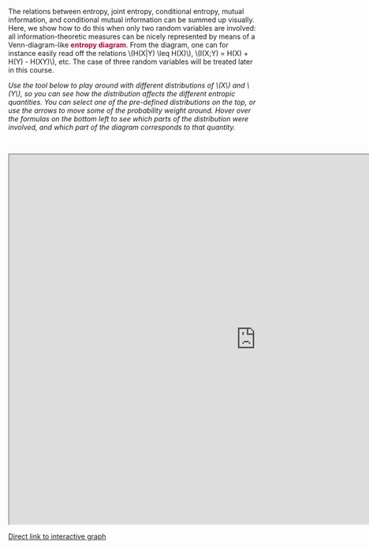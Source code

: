<p>The relations between entropy, joint entropy, conditional entropy, mutual information, and conditional mutual information can be summed up visually. Here, we show how to do this when only two random variables are involved: all information-theoretic measures can be nicely represented by means of a Venn-diagram-like <span style="color: #bc0031;"><strong>entropy diagram</strong></span>. From the diagram, one can for instance easily read off the relations \(H(X|Y) \leq H(X)\), \(I(X;Y) = H(X) + H(Y) - H(XY)\), etc. The case of three random variables will be treated later in this course.</p>
<p><em>Use the tool below to play around with different distributions of \(X\) and \(Y\), so you can see how the distribution affects the different entropic quantities. You can select one of the pre-defined distributions on the top, or use the arrows to move some of the probability weight around. Hover over the formulas on the bottom left to see which parts of the distribution were involved, and which part of the diagram corresponds to that quantity.</em></p>
<p> </p>
<p><iframe src="https://esc.fnwi.uva.nl/blend/information-theory/interactive-graphs/entropy-diagrams.htm" width="1000" height="750"></iframe></p>
<p><a href="https://esc.fnwi.uva.nl/blend/information-theory/interactive-graphs/entropy-diagrams.htm" target="_blank">Direct link to interactive graph</a></p>